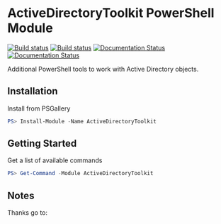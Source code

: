 # ActiveDirectoryToolkit PowerShell Module

[![Build status](https://ci.appveyor.com/api/projects/status/github/twillin912/activedirectorytoolkit?branch=master&passingText=master%20-%20OK&svg=true)](https://ci.appveyor.com/project/twillin912/activedirectorytoolkit/branch/master)
[![Build status](https://ci.appveyor.com/api/projects/status/github/twillin912/activedirectorytoolkit?branch=develop&passingText=develop%20-%20OK&svg=true)](https://ci.appveyor.com/project/twillin912/activedirectorytoolkit/branch/develop)
[![Documentation Status](http://readthedocs.org/projects/activedirectorytoolkit/badge/?version=latest)](http://activedirectorytoolkit.readthedocs.io/en/latest/?badge=latest)
[![Documentation Status](http://readthedocs.org/projects/activedirectorytoolkit/badge/?version=develop)](http://activedirectorytoolkit.readthedocs.io/en/develop/?badge=develop)

Additional PowerShell tools to work with Active Directory objects.

## Installation

Install from PSGallery

```powershell
PS> Install-Module -Name ActiveDirectoryToolkit
```

## Getting Started

Get a list of available commands

```powershell
PS> Get-Command -Module ActiveDirectoryToolkit
```

## Notes

Thanks go to:
